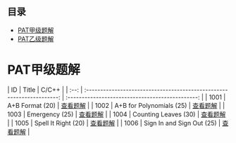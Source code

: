 ## 目录
- [PAT甲级题解](#pat甲级题解)
- [PAT乙级题解](#pat乙级题解)
# PAT甲级题解

|  ID  |                Title                                                   |                       C/C++                      |        | :--: | :--------------------------------------------------------------------: | :----------------------------------------------: |
| 1001 |           A+B Format (20)                                              | [查看题解](http://www.mli1997.net/archives/1888)  | 
| 1002 |      A+B for Polynomials (25)                                          | [查看题解](http://www.mli1997.net/archives/1890)  | 
| 1003 |           Emergency (25)                                               | [查看题解](http://www.mli1997.net/archives/2359)  |
| 1004 |        Counting Leaves (30)                                            | [查看题解](http://www.mli1997.net/archives/2229)  |        | 1005 |         Spell It Right (20)                                            | [查看题解](http://www.mli1997.net/archives/1885)  |
| 1006 |      Sign In and Sign Out (25)                                         | [查看题解](http://www.mli1997.net/archives/2017)  | 
